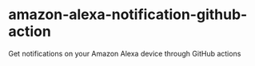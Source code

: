 # amazon-alexa-notification-github-action
Get notifications on your Amazon Alexa device through GitHub actions
